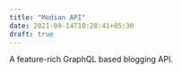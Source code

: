 ```yaml
---
title: "Median API"
date: 2021-09-14T10:28:41+05:30
draft: true
---
```


A feature-rich GraphQL based blogging API.